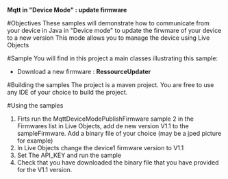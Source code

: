 **Mqtt in "Device Mode" : update firmware**

#Objectives
These samples will demonstrate how to communicate from your device in Java in "Device mode" to update the firwmare of your device to a new version
This mode allows you to manage the device using Live Objects


#Sample
You will find in this project a main classes illustrating this sample:

- Download a new firmware : **RessourceUpdater**

#Building the samples
The project is a maven project. You are free to use any IDE of your choice to build the project.


#Using the samples

1. Firts run the MqttDeviceModePublishFirmware sample
2 in the Firmwares list in Live Objects, add de new version V1.1 to the sampleFirmware. Add a binary file of your choice (may be a jped picture for example)
3. In Live Objects change the device1 firmware version to V1.1 
2. Set The API_KEY and run the sample
3. Check that you have downloaded the binary file that you have provided for the V1.1 version.

